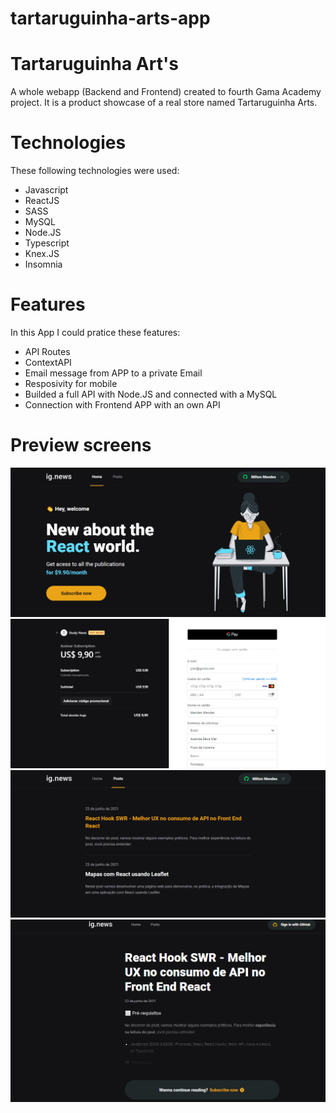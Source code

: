 # tartaruguinha-arts-app




# Tartaruguinha Art's

A whole webapp (Backend and Frontend) created to fourth Gama Academy project. It is a product showcase of a real store named Tartaruguinha Arts.


# Technologies

These following technologies were used:
  * Javascript
  * ReactJS
  * SASS
  * MySQL
  * Node.JS
  * Typescript
  * Knex.JS
  * Insomnia

# Features

In this App I could pratice these features:
  * API Routes
  * ContextAPI
  * Email message from APP to a private Email
  * Resposivity for mobile
  * Builded a full API with Node.JS and connected with a MySQL
  * Connection with Frontend APP with an own API
 

# Preview screens

![Home Screen](https://github.com/miltonsmendes/ignews/blob/main/screens/Home%20Screen.PNG)
![Pay Screen](https://github.com/miltonsmendes/ignews/blob/main/screens/Pay%20Screen.PNG)
![Posts Screen](https://github.com/miltonsmendes/ignews/blob/main/screens/Posts%20Screen.PNG)
![Preview Screen](https://github.com/miltonsmendes/ignews/blob/main/screens/Preview%20Screen.PNG)

